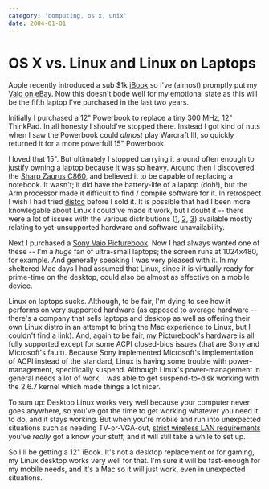 ```yaml
---
category: 'computing, os x, unix'
date: 2004-01-01
---
```


OS X vs. Linux and Linux on Laptops
===================================

Apple recently introduced a sub \$1k
[iBook](http://www.apple.com/ibook/) so I\'ve (almost) promptly put my
[Vaio on
eBay](http://cgi.ebay.com/ws/eBayISAPI.dll?ViewItem&item=6717542838).
Now this doesn\'t bode well for my emotional state as this will be the
fifth laptop I\'ve purchased in the last two years.

Initially I purchased a 12\" Powerbook to replace a tiny 300 MHz, 12\"
ThinkPad. In all honesty I should\'ve stopped there. Instead I got kind
of nuts when I saw the Powerbook could *almost* play Warcraft III, so
quickly returned it for a more powerfull 15\" Powerbook.

I loved that 15\". But ultimately I stopped carrying it around often
enough to justify owning a laptop because it was so heavy. Around then I
discovered the [Sharp Zaurus
C860](http://www.pdabuyersguide.com/sharp_zaurus_C860.htm), and believed
it to be capable of replacing a notebook. It wasn\'t; it did have the
battery-life of a laptop (doh!), but the Arm processor made it difficult
to find / compile software for it. In retrospect I wish I had tried
[distcc](http://freshmeat.net/projects/distcc/?branch_id=29642&release_id=175494)
before I sold it. It is possible that had I been more knowlegable about
Linux I could\'ve made it work, but I doubt it \-- there were a lot of
issues with the various distributions ([1](http://www.pdaxrom.org/),
[2](http://openzaurus.org/www/),
[3](http://my-zaurus.narod.ru/cacko.html)) available mostly relating to
yet-unsupported hardware and software unavailability.

Next I purchased a [Sony Vaio
Picturebook](http://eseth.com/filez/vaio/). Now I had always wanted one
of these \-- I\'m a *huge* fan of ultra-small laptops; the screen runs
at 1024x480, for example. And generally speaking I was very pleased with
it. In my sheltered Mac days I had assumed that Linux, since it is
virtually ready for prime-time on the desktop, could also be almost as
effective on a mobile device.

Linux on laptops sucks. Although, to be fair, I\'m dying to see how it
performs on very supported hardware (as opposed to average hardware
\--there\'s a company that sells laptops and desktop as well as offering
their own Linux distro in an attempt to bring the Mac experience to
Linux, but I couldn\'t find a link). And, again to be fair, my
Picturebook\'s hardware is all fully supported except for some ACPI
closed-bios issues (that are Sony and Microsoft\'s fault). Because Sony
implemented Microsoft\'s implementation of ACPI instead of the standard,
Linux is having some trouble with power-management, specifically
suspend. Although Linux\'s power-management in general needs a lot of
work, I was able to get suspend-to-disk working with the 2.6.7 kernel
which made things a lot nicer.

To sum up: Desktop Linux works very well because your computer never
goes anywhere, so you\'ve got the time to get working whatever you need
it to do, and it stays working. But when you\'re mobile and run into
unexpected situations such as needing TV-or-VGA-out, [strict wireless
LAN requirements](http://wireless.utah.edu/global/dot1x/index.html)
you\'ve *really* got a know your stuff, and it will still take a while
to set up.

So I\'ll be getting a 12\" iBook. It\'s not a desktop replacement or for
gaming, my Linux desktop works very well for that. I\'m sure it will be
fast-enough for my mobile needs, and it\'s a Mac so it will just work,
even in unexpected situations.
